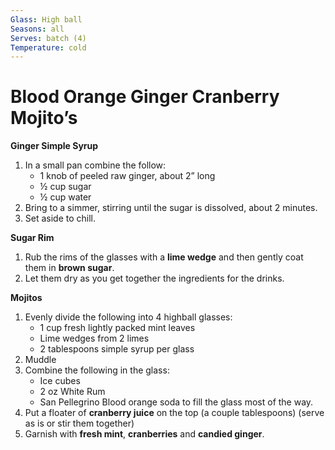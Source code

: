 ```yaml
---
Glass: High ball
Seasons: all
Serves: batch (4)
Temperature: cold
---
```


# Blood Orange Ginger Cranberry Mojito’s

__Ginger Simple Syrup__

1. In a small pan combine the follow:
	- 1 knob of peeled raw ginger, about 2” long
	- ½ cup sugar
	- ½ cup water
2. Bring to a simmer, stirring until the sugar is dissolved, about 2 minutes. 
3. Set aside to chill.

__Sugar Rim__

1. Rub the rims of the glasses with a __lime wedge__ and then gently coat them in __brown sugar__.
2. Let them dry as you get together the ingredients for the drinks.

__Mojitos__

1. Evenly divide the following into 4 highball glasses:
	- 1 cup fresh lightly packed mint leaves
	- Lime wedges from 2 limes
	- 2 tablespoons simple syrup per glass
2. Muddle
3. Combine the following in the glass:
	- Ice cubes
 	- 2 oz White Rum 
	- San Pellegrino Blood orange soda to fill the glass most of the way.
4. Put a floater of __cranberry juice__ on the top (a couple tablespoons) (serve as is or stir them together)
5. Garnish with __fresh mint__, __cranberries__ and __candied ginger__.
